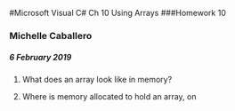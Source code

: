 #Microsoft Visual C# Ch 10  Using Arrays
###Homework 10

### Michelle Caballero
##### 6 February 2019

1. What does an array look like in memory?

2. Where is memory allocated to hold an array, on 
